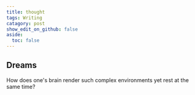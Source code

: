 ```yaml
---
title: thought
tags: Writing
catagory: post
show_edit_on_github: false
aside:
  toc: false
---
```


## Dreams

How does one's brain render such complex environments yet rest at the same time?

